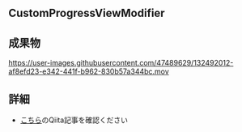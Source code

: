 ## CustomProgressViewModifier

## 成果物

https://user-images.githubusercontent.com/47489629/132492012-af8efd23-e342-441f-b962-830b57a344bc.mov

## 詳細

- [こちら]()のQiita記事を確認ください